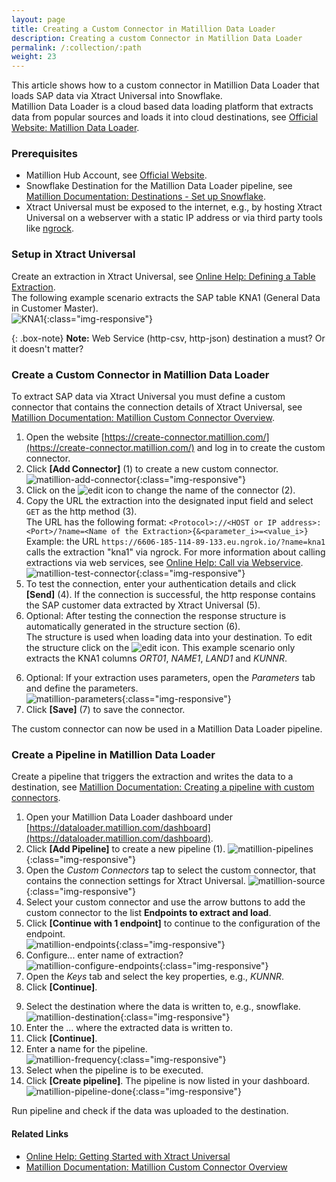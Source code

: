 ```yaml
---
layout: page
title: Creating a Custom Connector in Matillion Data Loader 
description: Creating a custom Connector in Matillion Data Loader 
permalink: /:collection/:path
weight: 23
---
```


This article shows how to a custom connector in Matillion Data Loader that loads SAP data via Xtract Universal into Snowflake.<br>
Matillion Data Loader is a cloud based data loading platform that extracts data from popular sources and loads it into cloud destinations, see [Official Website: Matillion Data Loader](https://www.matillion.com/products/data-loader/).

### Prerequisites

- Matillion Hub Account, see [Official Website](https://hub.matillion.com/). 
- Snowflake Destination for the Matillion Data Loader pipeline, see [Matillion Documentation: Destinations - Set up Snowflake](https://documentation.matillion.com/mdl/docs/set-up-snowflake).
- Xtract Universal must be exposed to the internet, e.g., by hosting Xtract Universal on a webserver with a static IP address or via third party tools like [ngrock](https://ngrok.com/). 

### Setup in Xtract Universal

Create an extraction in Xtract Universal, see [Online Help: Defining a Table Extraction](https://help.theobald-software.com/en/xtract-universal/getting-started/define-a-table-extraction). <br>
The following example scenario extracts the SAP table KNA1 (General Data in Customer Master).<br>
![KNA1](/img/contents/xu/kna1.png){:class="img-responsive"}

{: .box-note}
**Note:** Web Service (http-csv, http-json) destination a must? Or it doesn't matter?


### Create a Custom Connector in Matillion Data Loader

To extract SAP data via Xtract Universal you must define a custom connector that contains the connection details of Xtract Universal, see [Matillion Documentation: Matillion Custom Connector Overview](https://documentation.matillion.com/mcc/docs/custom-connector-overview).

1. Open the website [https://create-connector.matillion.com/](https://create-connector.matillion.com/) and log in to create the custom connector.
2. Click **[Add Connector]** (1) to create a new custom connector.<br>
![matillion-add-connector](/img/contents/xu/matillion-add-connector.png){:class="img-responsive"}
3. Click on the ![edit](/img/contents/icons/edit2.png) icon to change the name of the connector (2).
3. Copy the URL the extraction into the designated input field and select `GET` as the http method (3).<br>
The URL has the following format: `<Protocol>://<HOST or IP address>:<Port>/?name=<Name of the Extraction>{&<parameter_i>=<value_i>}`<br>
Example: the URL `https://6606-185-114-89-133.eu.ngrok.io/?name=kna1` calls the extraction "kna1" via ngrock.
For more information about calling extractions via web services, see [Online Help: Call via Webservice](https://help.theobald-software.com/en/xtract-universal/execute-and-automate-extractions/call-via-webservice).<br>
![matillion-test-connector](/img/contents/xu/matillion-test-connector.png){:class="img-responsive"}
4. To test the connection, enter your authentication details and click **[Send]** (4). 
If the connection is successful, the http response contains the SAP customer data extracted by Xtract Universal (5).
5. Optional: After testing the connection the response structure is automatically generated in the structure section (6). <br>
The structure is used when loading data into your destination. To edit the structure click on the ![edit](/img/contents/icons/edit.png) icon.
This example scenario only extracts the KNA1 columns *ORT01*, *NAME1*, *LAND1* and *KUNNR*.<br>
<!--- ![matillion-structure](/img/contents/xu/matillion-structure.png){:class="img-responsive"} -->
6. Optional: If your extraction uses parameters, open the *Parameters* tab and define the parameters.<br>
![matillion-parameters](/img/contents/xu/matillion-parameters.png){:class="img-responsive"}
7. Click **[Save]** (7) to save the connector.

The custom connector can now be used in a Matillion Data Loader pipeline.

### Create a Pipeline in Matillion Data Loader

Create a pipeline that triggers the extraction and writes the data to a destination, see [Matillion Documentation: Creating a pipeline with custom connectors](https://documentation.matillion.com/mcc/docs/custom-connector-batch-pipeline).

1. Open your Matillion Data Loader dashboard under [https://dataloader.matillion.com/dashboard](https://dataloader.matillion.com/dashboard).
2. Click **[Add Pipeline]** to create a new pipeline (1).
![matillion-pipelines](/img/contents/xu/matillion-pipelines.png){:class="img-responsive"}
3. Open the *Custom Connectors* tap to select the custom connector, that contains the connection settings for Xtract Universal.
![matillion-source](/img/contents/xu/matillion-source.png){:class="img-responsive"}
4. Select your custom connector and use the arrow buttons to add the custom connector to the list **Endpoints to extract and load**.
5. Click **[Continue with 1 endpoint]** to continue to the configuration of the endpoint.<br>
![matillion-endpoints](/img/contents/xu/matillion-endpoint.png){:class="img-responsive"}
6. Configure... enter name of extraction?<br>
![matillion-configure-endpoints](/img/contents/xu/matillion-configure-endpoint.png){:class="img-responsive"}
7. Open the *Keys* tab and select the key properties, e.g., *KUNNR*.
8. Click **[Continue]**.
<!--- ![matillion-configure-endpoints-key](/img/contents/xu/matillion-configure-endpoint-key.png){:class="img-responsive"} -->
9. Select the destination where the data is written to, e.g., snowflake.<br>
![matillion-destination](/img/contents/xu/matillion-destination.png){:class="img-responsive"}
10. Enter the ... where the extracted data is written to.
11. Click **[Continue]**.
12. Enter a name for the pipeline.<br>
![matillion-frequency](/img/contents/xu/matillion-frequency.png){:class="img-responsive"}
13. Select when the pipeline is to be executed.
13. Click **[Create pipeline]**. The pipeline is now listed in your dashboard.<br>
![matillion-pipeline-done](/img/contents/xu/matillion-pipeline-done.png){:class="img-responsive"}

Run pipeline and check if the data was uploaded to the destination.

#### Related Links

- [Online Help: Getting Started with Xtract Universal](https://help.theobald-software.com/en/xtract-universal/getting-started)
- [Matillion Documentation: Matillion Custom Connector Overview](https://documentation.matillion.com/mcc/docs/custom-connector-overview)
